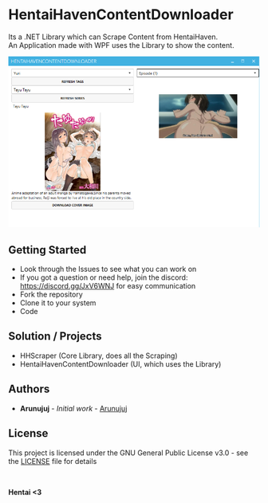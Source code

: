 # HentaiHavenContentDownloader

Its a .NET Library which can Scrape Content from HentaiHaven.<br/>
An Application made with WPF uses the Library to show the content.

![Current ContentDownloader Window](https://github.com/Arunujuj/HHScraper/blob/master/Screenshots/screen_4.png)

## Getting Started

- Look through the Issues to see what you can work on
- If you got a question or need help, join the discord: https://discord.gg/JxV6WNJ for easy communication
- Fork the repository
- Clone it to your system
- Code

## Solution / Projects

- HHScraper (Core Library, does all the Scraping)
- HentaiHavenContentDownloader (UI, which uses the Library)

## Authors

* **Arunujuj** - *Initial work* - [Arunujuj](https://github.com/Arunujuj)

## License

This project is licensed under the GNU General Public License v3.0 - see the [LICENSE](LICENSE) file for details

<br/>

**Hentai <3**


